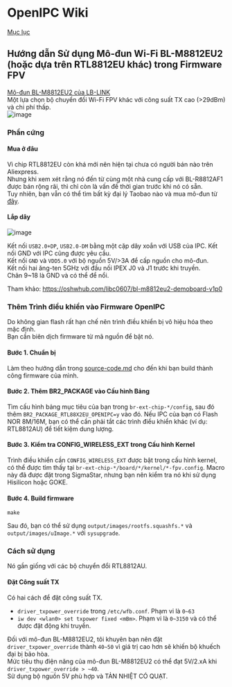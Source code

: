 # OpenIPC Wiki
[Mục lục](../README.md)

Hướng dẫn Sử dụng Mô-đun Wi-Fi BL-M8812EU2 (hoặc dựa trên RTL8812EU khác) trong Firmware FPV
---
[Mô-đun BL-M8812EU2 của LB-LINK](https://www.lb-link.com/product_36_183.html)  
Một lựa chọn bộ chuyển đổi Wi-Fi FPV khác với công suất TX cao (>29dBm) và chi phí thấp.   
![image](https://github.com/libc0607/openipc-wiki/assets/8705034/8aed1797-8f58-4e8f-95d7-b8d055c3519a)


### Phần cứng
#### Mua ở đâu
Vì chip RTL8812EU còn khá mới nên hiện tại chưa có người bán nào trên Aliexpress.   
Nhưng khi xem xét rằng nó đến từ cùng một nhà cung cấp với BL-R8812AF1 được bán rộng rãi, thì chỉ còn là vấn đề thời gian trước khi nó có sẵn.   
Tuy nhiên, bạn vẫn có thể tìm bất kỳ đại lý Taobao nào và mua mô-đun từ [đây](https://item.taobao.com/item.htm?id=764510955987).

#### Lắp dây
![image](https://github.com/libc0607/openipc-wiki/assets/8705034/0511de9a-bd3a-42c1-8f35-0f5ec72a1121)  

Kết nối ```USB2.0+DP```, ```USB2.0-DM``` bằng một cặp dây xoắn với USB của IPC. Kết nối GND với IPC cũng được yêu cầu.   
Kết nối ```GND``` và ```VDD5.0``` với bộ nguồn 5V/>3A để cấp nguồn cho mô-đun.   
Kết nối hai ăng-ten 5GHz với đầu nối IPEX J0 và J1 trước khi truyền.   
Chân 9~18 là GND và có thể để nổi.  

Tham khảo: https://oshwhub.com/libc0607/bl-m8812eu2-demoboard-v1p0  

### Thêm Trình điều khiển vào Firmware OpenIPC
Do không gian flash rất hạn chế nên trình điều khiển bị vô hiệu hóa theo mặc định.  
Bạn cần biên dịch firmware từ mã nguồn để bật nó.  

#### Bước 1. Chuẩn bị
Làm theo hướng dẫn trong [source-code.md](https://github.com/libc0607/openipc-wiki/blob/master/en/source-code.md) cho đến khi bạn build thành công firmware của mình.

#### Bước 2. Thêm BR2_PACKAGE vào Cấu hình Bảng  
Tìm cấu hình bảng mục tiêu của bạn trong ```br-ext-chip-*/config```, sau đó thêm  ```BR2_PACKAGE_RTL88X2EU_OPENIPC=y``` vào đó.
Nếu IPC của bạn có Flash NOR 8M/16M, bạn có thể cần phải tắt các trình điều khiển khác (ví dụ: RTL8812AU) để tiết kiệm dung lượng.

#### Bước 3. Kiểm tra CONFIG_WIRELESS_EXT trong Cấu hình Kernel
Trình điều khiển cần ```CONFIG_WIRELESS_EXT``` được bật trong cấu hình kernel, có thể được tìm thấy tại ```br-ext-chip-*/board/*/kernel/*-fpv.config```.
Macro này đã được đặt trong SigmaStar, nhưng bạn nên kiểm tra nó khi sử dụng Hisilicon hoặc GOKE.

#### Bước 4. Build firmware
```
make
```
Sau đó, bạn có thể sử dụng ```output/images/rootfs.squashfs.*``` và ```output/images/uImage.*``` với ```sysupgrade```.

### Cách sử dụng
Nó gần giống với các bộ chuyển đổi RTL8812AU.

#### Đặt Công suất TX  
Có hai cách để đặt công suất TX.   
- ```driver_txpower_override``` trong ```/etc/wfb.conf```. Phạm vi là ```0~63```
- ```iw dev <wlan0> set txpower fixed <mBm>```. Phạm vi là ```0~3150``` và có thể được đặt động khi truyền.

Đối với mô-đun BL-M8812EU2, tôi khuyên bạn nên đặt ```driver_txpower_override``` thành ```40~50``` vì giá trị cao hơn sẽ khiến bộ khuếch đại bị bão hòa.  
Mức tiêu thụ điện năng của mô-đun BL-M8812EU2 có thể đạt 5V/2.xA khi ```driver_txpower_override > ~40```.  
Sử dụng bộ nguồn 5V phù hợp và TẢN NHIỆT CÓ QUẠT.


